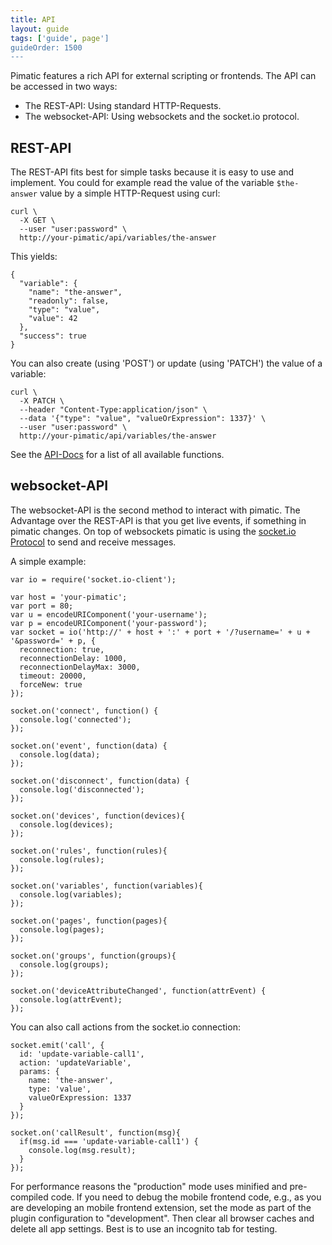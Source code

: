 ```yaml
---
title: API
layout: guide
tags: ['guide', page']
guideOrder: 1500
---
```


Pimatic features a rich API for external scripting or frontends. The API can be accessed in two
ways:

  * The REST-API: Using standard HTTP-Requests.
  * The websocket-API: Using websockets and the socket.io protocol.

## REST-API

The REST-API fits best for simple tasks because it is easy to use and implement. You could for 
example read the value of the variable `$the-answer` value by a simple HTTP-Request using curl:

    curl \
      -X GET \
      --user "user:password" \
      http://your-pimatic/api/variables/the-answer

This yields:

    {
      "variable": {
        "name": "the-answer",
        "readonly": false,
        "type": "value",
        "value": 42
      },
      "success": true
    }

You can also create (using 'POST') or update (using 'PATCH') the value of a variable:

    curl \
      -X PATCH \
      --header "Content-Type:application/json" \
      --data '{"type": "value", "valueOrExpression": 1337}' \
      --user "user:password" \
      http://your-pimatic/api/variables/the-answer 

See the [API-Docs](/api/actions) for a list of all available functions.

## websocket-API

The websocket-API is the second method to interact with pimatic. The Advantage over the REST-API
is that you get live events, if something in pimatic changes. On top of websockets pimatic is
using the [socket.io Protocol](https://github.com/Automattic/socket.io-protocol) to send and 
receive messages.

A simple example:

    var io = require('socket.io-client');

    var host = 'your-pimatic';
    var port = 80;
    var u = encodeURIComponent('your-username');
    var p = encodeURIComponent('your-password');
    var socket = io('http://' + host + ':' + port + '/?username=' + u + '&password=' + p, {
      reconnection: true,
      reconnectionDelay: 1000,
      reconnectionDelayMax: 3000,
      timeout: 20000,
      forceNew: true
    });

    socket.on('connect', function() {
      console.log('connected');
    });

    socket.on('event', function(data) {
      console.log(data);
    });

    socket.on('disconnect', function(data) {
      console.log('disconnected');
    });

    socket.on('devices', function(devices){
      console.log(devices);
    });

    socket.on('rules', function(rules){
      console.log(rules); 
    });

    socket.on('variables', function(variables){
      console.log(variables); 
    });

    socket.on('pages', function(pages){
      console.log(pages); 
    });

    socket.on('groups', function(groups){
      console.log(groups); 
    });

    socket.on('deviceAttributeChanged', function(attrEvent) {
      console.log(attrEvent);
    });

You can also call actions from the socket.io connection:

    socket.emit('call', {
      id: 'update-variable-call1',
      action: 'updateVariable',
      params: {
        name: 'the-answer',
        type: 'value',
        valueOrExpression: 1337
      }
    });

    socket.on('callResult', function(msg){
      if(msg.id === 'update-variable-call1') {
        console.log(msg.result);
      }
    });

For performance reasons the "production" mode uses minified and pre-compiled code. If you need to debug the mobile frontend code, e.g., as you are developing an mobile frontend extension, set the mode as part of the plugin configuration to "development". Then clear all browser caches and delete all app settings. Best is to use an incognito tab for testing.